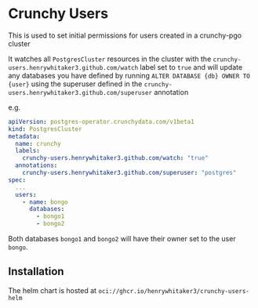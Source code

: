 # Crunchy Users

This is used to set initial permissions for users created in a crunchy-pgo cluster

It watches all `PostgresCluster` resources in the cluster with the `crunchy-users.henrywhitaker3.github.com/watch` label set to `true` and will update any databases you have defined by running `ALTER DATABASE {db} OWNER TO {user}` using the superuser defined in the `crunchy-users.henrywhitaker3.github.com/superuser` annotation

e.g.

```yaml
apiVersion: postgres-operator.crunchydata.com/v1beta1
kind: PostgresCluster
metadata:
  name: crunchy
  labels:
    crunchy-users.henrywhitaker3.github.com/watch: "true"
  annotations:
    crunchy-users.henrywhitaker3.github.com/superuser: "postgres"
spec:
  ...
  users:
    - name: bongo
      databases:
        - bongo1
        - bongo2
```

Both databases `bongo1` and `bongo2` will have their owner set to the user `bongo`.

## Installation

The helm chart is hosted at `oci://ghcr.io/henrywhitaker3/crunchy-users-helm`
